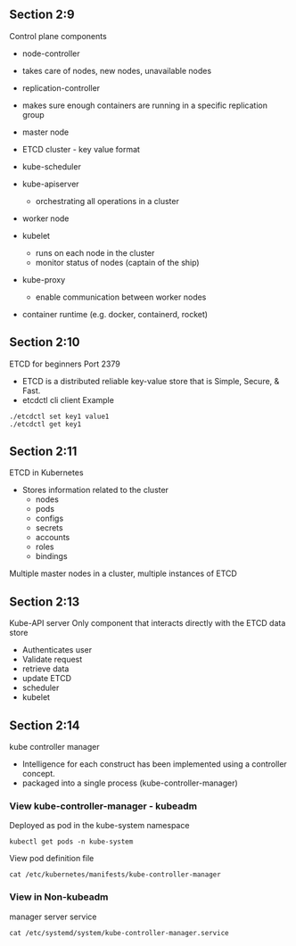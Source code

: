 ## Section 2:9
Control plane components
* node-controller
 * takes care of nodes, new nodes, unavailable nodes
* replication-controller
 * makes sure enough containers are running in a specific replication group

* master node
 * ETCD cluster - key value format
 * kube-scheduler
 * kube-apiserver
   * orchestrating all operations in a cluster

* worker node
 * kubelet
   * runs on each node in the cluster
   * monitor status of nodes (captain of the ship)
 * kube-proxy
   * enable communication between worker nodes
 * container runtime (e.g. docker, containerd, rocket)

## Section 2:10
ETCD for beginners
Port 2379
* ETCD is a distributed reliable key-value store that is Simple, Secure, & Fast.
* etcdctl cli client
Example
```
./etcdctl set key1 value1
./etcdctl get key1
```

## Section 2:11
ETCD in Kubernetes
* Stores information related to the cluster
  * nodes
  * pods
  * configs
  * secrets
  * accounts
  * roles
  * bindings

Multiple master nodes in a cluster, multiple instances of ETCD

## Section 2:13
Kube-API server
Only component that interacts directly with the ETCD data store
* Authenticates user
* Validate request
* retrieve data
* update ETCD
* scheduler
* kubelet

## Section 2:14
kube controller manager
* Intelligence for each construct has been implemented using a controller concept.
* packaged into a single process (kube-controller-manager)

### View kube-controller-manager - kubeadm
Deployed as pod in the kube-system namespace
```
kubectl get pods -n kube-system
```
View pod definition file
```
cat /etc/kubernetes/manifests/kube-controller-manager
```

### View in Non-kubeadm
manager server service
```
cat /etc/systemd/system/kube-controller-manager.service
```
